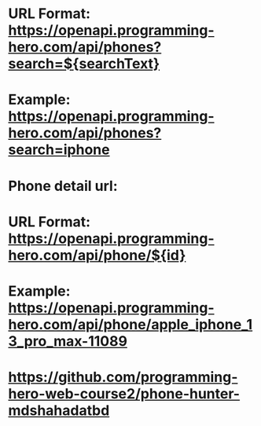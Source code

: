 # URL Format: https://openapi.programming-hero.com/api/phones?search=${searchText}

# Example: https://openapi.programming-hero.com/api/phones?search=iphone


# Phone detail url:

# URL Format: https://openapi.programming-hero.com/api/phone/${id}

# Example: https://openapi.programming-hero.com/api/phone/apple_iphone_13_pro_max-11089 

# https://github.com/programming-hero-web-course2/phone-hunter-mdshahadatbd